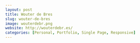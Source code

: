 ```yaml
---
layout: post
title: Wouter de Bres
slug: wouter-de-bres
image: wouterdebr.png
website: http://wouterdebr.es/
categories: [Personal, Portfolio, Single Page, Responsive]
---
```

